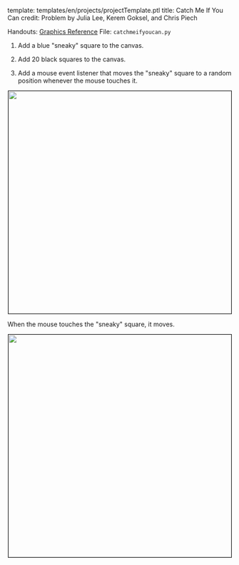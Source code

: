 template: templates/en/projects/projectTemplate.ptl
title: Catch Me If You Can
credit: Problem by Julia Lee, Kerem Goksel, and Chris Piech

Handouts: [Graphics Reference]({{pathToRoot}}en/handouts/graphics.html)
File: `catchmeifyoucan.py`

1. Add a blue "sneaky" square to the canvas.

1. Add 20 black squares to the canvas.

1. Add a mouse event listener that moves the "sneaky" square to a random position whenever the mouse touches it.

<center>
  <img style="width:500px;border: 1px solid #000000" src="{{pathToRoot}}img/projects/catchMeIfYouCan/demo1.png">
</center>

When the mouse touches the "sneaky" square, it moves.

<center>
  <img style="width:500px;border: 1px solid #000000" src="{{pathToRoot}}img/projects/catchMeIfYouCan/demo2.png">
</center>
